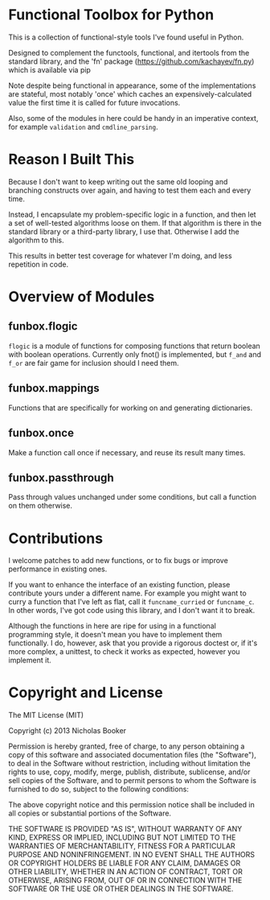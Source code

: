 # Functional Toolbox for Python

This is a collection of functional-style tools I've found useful in Python.

Designed to complement the functools, functional, and itertools from the standard library,
and the 'fn' package (https://github.com/kachayev/fn.py) which is available via pip

Note despite being functional in appearance, some of the implementations are stateful,
most notably 'once' which caches an expensively-calculated value the first time it is called
for future invocations.

Also, some of the modules in here could be handy in an imperative context, for example
`validation` and `cmdline_parsing`.

# Reason I Built This

Because I don't want to keep writing out the same old looping and branching constructs
over again, and having to test them each and every time.

Instead, I encapsulate my problem-specific logic in a function, and
then let a set of well-tested algorithms loose on them.
If that algorithm is there in the standard library or a third-party library,
I use that.  Otherwise I add the algorithm to this.

This results in better test coverage for whatever I'm doing, and less repetition in code.

# Overview of Modules

## funbox.flogic

`flogic` is a module of functions for composing functions that return boolean with boolean
operations.  Currently only fnot() is implemented, but `f_and` and `f_or` are
fair game for inclusion should I need them.

## funbox.mappings

Functions that are specifically for working on and generating dictionaries.

## funbox.once

Make a function call once if necessary, and reuse its result many times.

## funbox.passthrough

Pass through values unchanged under some conditions, but call a function on them
otherwise.


# Contributions

I welcome patches to add new functions, or to fix bugs or improve performance in existing ones.

If you want to enhance the interface of an existing function, please contribute
yours under a different name.  For example you might want to curry a function
that I've left as flat, call it `funcname_curried` or `funcname_c`.  In other words, I've got code
using this library, and I don't want it to break.

Although the functions in here are ripe for using in a functional programming
style, it doesn't mean you have to implement them functionally.
I do, however, ask that you provide a rigorous doctest or, if it's more complex, a unittest,
to check it works as expected, however you implement it.


# Copyright and License

The MIT License (MIT)

Copyright (c) 2013 Nicholas Booker

Permission is hereby granted, free of charge, to any person obtaining a copy
of this software and associated documentation files (the "Software"), to deal
in the Software without restriction, including without limitation the rights
to use, copy, modify, merge, publish, distribute, sublicense, and/or sell
copies of the Software, and to permit persons to whom the Software is
furnished to do so, subject to the following conditions:

The above copyright notice and this permission notice shall be included in
all copies or substantial portions of the Software.

THE SOFTWARE IS PROVIDED "AS IS", WITHOUT WARRANTY OF ANY KIND, EXPRESS OR
IMPLIED, INCLUDING BUT NOT LIMITED TO THE WARRANTIES OF MERCHANTABILITY,
FITNESS FOR A PARTICULAR PURPOSE AND NONINFRINGEMENT. IN NO EVENT SHALL THE
AUTHORS OR COPYRIGHT HOLDERS BE LIABLE FOR ANY CLAIM, DAMAGES OR OTHER
LIABILITY, WHETHER IN AN ACTION OF CONTRACT, TORT OR OTHERWISE, ARISING FROM,
OUT OF OR IN CONNECTION WITH THE SOFTWARE OR THE USE OR OTHER DEALINGS IN
THE SOFTWARE.
